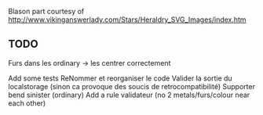 Blason part courtesy of http://www.vikinganswerlady.com/Stars/Heraldry_SVG_Images/index.htm


TODO
---

Furs dans les ordinary ->  les centrer correctement

Add some tests
ReNommer et reorganiser le code
Valider la sortie du localstorage (sinon ca provoque des soucis de retrocompatibilité)
Supporter bend sinister (ordinary)
Add a rule validateur (no 2 metals/furs/colour near each other)
